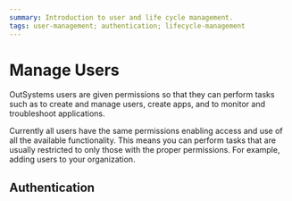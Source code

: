```yaml
---
summary: Introduction to user and life cycle management.  
tags: user-management; authentication; lifecycle-management
---
```


# Manage Users

OutSystems users are given permissions so that they can perform tasks such as to create and manage users, create apps, and to monitor and troubleshoot applications.

Currently all users have the same permissions enabling access and use of all the available functionality. This means you can perform tasks that are usually restricted to only those with the proper permissions. For example, adding users to your organization.

## Authentication

